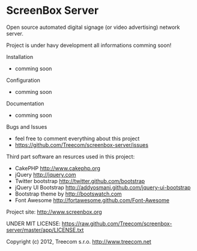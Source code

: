 ScreenBox Server
================

Open source automated digital signage (or video advertising) network server.


Project is under havy development all informations comming soon!

Installation

- comming soon
 
Configuration

- comming soon

Documentation

- comming soon
 
Bugs and Issues

- feel free to comment everything about this project
- https://github.com/Treecom/screenbox-server/issues 


Third part software an resurces used in this project:

 - CakePHP http://www.cakephp.org 
 - jQuery http://jquery.com
 - Twitter bootstrap http://twitter.github.com/bootstrap
 - jQuery UI Bootstrap http://addyosmani.github.com/jquery-ui-bootstrap
 - Bootstrap theme by http://bootswatch.com
 - Font Awesome http://fortawesome.github.com/Font-Awesome

Project site: http://www.screenbox.org

UNDER MIT LICENSE:
https://raw.github.com/Treecom/screenbox-server/master/app/LICENSE.txt

Copyright (c) 2012, Treecom s.r.o. http://www.treecom.net
